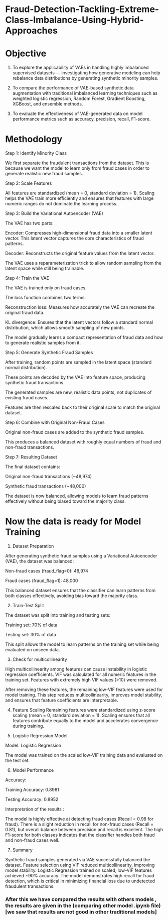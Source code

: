 # Fraud-Detection-Tackling-Extreme-Class-Imbalance-Using-Hybrid-Approaches

# Objective
1.	To explore the applicability of VAEs in handling highly imbalanced supervised datasets — investigating how generative modeling can help rebalance data distributions by generating synthetic minority samples.

2.	To compare the performance of VAE-based synthetic data augmentation with traditional imbalanced learning techniques such as weighted logistic regression, Random Forest, Gradient Boosting, XGBoost, and ensemble methods.

3.	To evaluate the effectiveness of VAE-generated data on model performance metrics such as accuracy, precision, recall, F1-score.

# Methodology

Step 1: Identify Minority Class

We first separate the fraudulent transactions from the dataset.
This is because we want the model to learn only from fraud cases in order to generate realistic new fraud samples.

Step 2: Scale Features

All features are standardized (mean = 0, standard deviation = 1).
Scaling helps the VAE train more efficiently and ensures that features with large numeric ranges do not dominate the learning process.

Step 3: Build the Variational Autoencoder (VAE)

The VAE has two parts:

Encoder: Compresses high-dimensional fraud data into a smaller latent vector. This latent vector captures the core characteristics of fraud patterns.

Decoder: Reconstructs the original feature values from the latent vector.

The VAE uses a reparameterization trick to allow random sampling from the latent space while still being trainable.

Step 4: Train the VAE

The VAE is trained only on fraud cases.

The loss function combines two terms:

Reconstruction loss: Measures how accurately the VAE can recreate the original fraud data.

KL divergence: Ensures that the latent vectors follow a standard normal distribution, which allows smooth sampling of new points.

The model gradually learns a compact representation of fraud data and how to generate realistic samples from it.

Step 5: Generate Synthetic Fraud Samples

After training, random points are sampled in the latent space (standard normal distribution).

These points are decoded by the VAE into feature space, producing synthetic fraud transactions.

The generated samples are new, realistic data points, not duplicates of existing fraud cases.

Features are then rescaled back to their original scale to match the original dataset.

Step 6: Combine with Original Non-Fraud Cases

Original non-fraud cases are added to the synthetic fraud samples.

This produces a balanced dataset with roughly equal numbers of fraud and non-fraud transactions.

Step 7: Resulting Dataset

The final dataset contains:

Original non-fraud transactions (~48,974)

Synthetic fraud transactions (~48,000)

The dataset is now balanced, allowing models to learn fraud patterns effectively without being biased toward the majority class.

# Now the data is ready for Model Training

1. Dataset Preparation

After generating synthetic fraud samples using a Variational Autoencoder (VAE), the dataset was balanced:

Non-fraud cases (fraud_flag=0): 48,974

Fraud cases (fraud_flag=1): 48,000

This balanced dataset ensures that the classifier can learn patterns from both classes effectively, avoiding bias toward the majority class.

2. Train-Test Split

The dataset was split into training and testing sets:

Training set: 70% of data

Testing set: 30% of data

This split allows the model to learn patterns on the training set while being evaluated on unseen data.

3. Check for multicollinearity

High multicollinearity among features can cause instability in logistic regression coefficients.
VIF was calculated for all numeric features in the training set.
Features with extremely high VIF values (>10) were removed.

After removing these features, the remaining low-VIF features were used for model training. This step reduces multicollinearity, improves model stability, and ensures that feature coefficients are interpretable.

4. Feature Scaling
Remaining features were standardized using z-score scaling (mean = 0, standard deviation = 1).
Scaling ensures that all features contribute equally to the model and accelerates convergence during training.

5. Logistic Regression Model

Model: Logistic Regression

The model was trained on the scaled low-VIF training data 
and evaluated on the test set.

6. Model Performance

Accuracy:

Training Accuracy: 0.8981

Testing Accuracy: 0.8952

Interpretation of the results :

The model is highly effective at detecting fraud cases (Recall = 0.98 for fraud).
There is a slight reduction in recall for non-fraud cases (Recall = 0.81), but overall balance between precision and recall is excellent.
The high F1-score for both classes indicates that the classifier handles both fraud and non-fraud cases well.

7. Summary

Synthetic fraud samples generated via VAE successfully balanced the dataset.
Feature selection using VIF reduced multicollinearity, improving model stability.
Logistic Regression trained on scaled, low-VIF features achieved ~90% accuracy.
The model demonstrates high recall for fraud detection, which is critical in minimizing financial loss due to undetected fraudulent transactions.

### After this we have compared the results with others models , the results are given in the (comparing other model .ipynb file) [we saw that results are not good in other traditional models]
